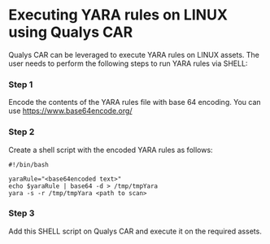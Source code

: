 # Executing YARA rules on LINUX using Qualys CAR  

Qualys CAR can be leveraged to execute YARA rules on LINUX assets. The user needs to perform the following steps to run YARA rules via SHELL:

### Step 1
Encode the contents of the YARA rules file with base 64 encoding. You can use https://www.base64encode.org/

### Step 2
Create a shell script with the encoded YARA rules as follows:

```shell-script
#!/bin/bash
 
yaraRule="<base64encoded text>"
echo $yaraRule | base64 -d > /tmp/tmpYara
yara -s -r /tmp/tmpYara <path to scan>
```

### Step 3
Add this SHELL script on Qualys CAR and execute it on the required assets.